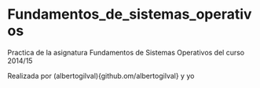 # Fundamentos_de_sistemas_operativos

Practica de la asignatura Fundamentos de Sistemas Operativos del curso 2014/15

Realizada por (albertogilval){github.om/albertogilval} y yo
